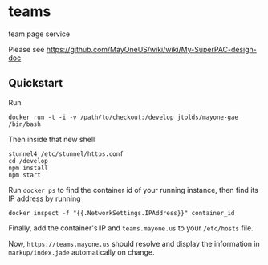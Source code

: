 # teams

team page service

Please see https://github.com/MayOneUS/wiki/wiki/My-SuperPAC-design-doc


## Quickstart

Run

    docker run -t -i -v /path/to/checkout:/develop jtolds/mayone-gae /bin/bash

Then inside that new shell

    stunnel4 /etc/stunnel/https.conf
    cd /develop
    npm install
    npm start

Run `docker ps` to find the container id of your running instance, then find
its IP address by running

    docker inspect -f "{{.NetworkSettings.IPAddress}}" container_id

Finally, add the container's IP and `teams.mayone.us` to your `/etc/hosts` file.

Now, `https://teams.mayone.us` should resolve and display the information in
`markup/index.jade` automatically on change.
